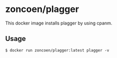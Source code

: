# zoncoen/plagger

This docker image installs plagger by using cpanm.

## Usage

```
$ docker run zoncoen/plagger:latest plagger -v
```

